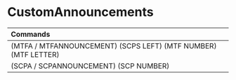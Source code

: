# CustomAnnouncements

| Commands        |
| :------------- |
| (MTFA / MTFANNOUNCEMENT) (SCPS LEFT) (MTF NUMBER) (MTF LETTER) |
| (SCPA / SCPANNOUNCEMENT) (SCP NUMBER) |
